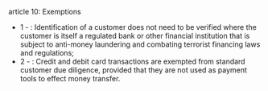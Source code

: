 article 10: Exemptions

<ul>
			<li>1 - : Identification of a customer does not need to be verified where the customer is itself a regulated bank or other financial institution that is subject to anti-money laundering and combating terrorist financing laws and regulations;<ul>
			</ul></li>			<li>2 - : Credit and debit card transactions are exempted from standard customer due diligence, provided that they are not used as payment tools to effect money transfer.<ul>
			</ul></li></ul>